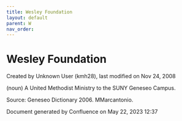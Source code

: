 ```yaml
---
title: Wesley Foundation
layout: default
parent: W
nav_order:
---
```


# Wesley Foundation

Created by  Unknown User (kmh28), last modified on Nov 24, 2008

(noun) A United Methodist Ministry to the SUNY Geneseo Campus.

Source: Geneseo Dictionary 2006. MMarcantonio. 

Document generated by Confluence on May 22, 2023 12:37


